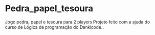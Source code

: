 # Pedra_papel_tesoura
 Jogo pedra, papel e tesoura para 2 players
Projeto feito com a ajuda do curso de Lógica de programação do Dankicode..
